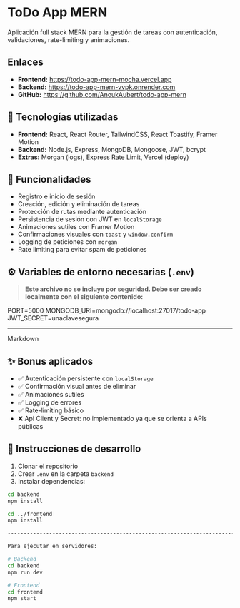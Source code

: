 # ToDo App MERN

Aplicación full stack MERN para la gestión de tareas con autenticación, validaciones, rate-limiting y animaciones.

## Enlaces

- **Frontend:** https://todo-app-mern-mocha.vercel.app
- **Backend:** https://todo-app-mern-vvpk.onrender.com
- **GitHub:** https://github.com/AnoukAubert/todo-app-mern

## 🧩 Tecnologías utilizadas

- **Frontend:** React, React Router, TailwindCSS, React Toastify, Framer Motion
- **Backend:** Node.js, Express, MongoDB, Mongoose, JWT, bcrypt
- **Extras:** Morgan (logs), Express Rate Limit, Vercel (deploy)

## 🚀 Funcionalidades

- Registro e inicio de sesión
- Creación, edición y eliminación de tareas
- Protección de rutas mediante autenticación
- Persistencia de sesión con JWT en `localStorage`
- Animaciones sutiles con Framer Motion
- Confirmaciones visuales con `toast` y `window.confirm`
- Logging de peticiones con `morgan`
- Rate limiting para evitar spam de peticiones

## ⚙️ Variables de entorno necesarias (`.env`)

> **Este archivo no se incluye por seguridad. Debe ser creado localmente con el siguiente contenido:**

PORT=5000
MONGODB_URI=mongodb://localhost:27017/todo-app
JWT_SECRET=unaclavesegura

---------------------------------------------------------------------------------------------------------------

Markdown

## ✨ Bonus aplicados

- ✅ Autenticación persistente con `localStorage`
- ✅ Confirmación visual antes de eliminar
- ✅ Animaciones sutiles
- ✅ Logging de errores
- ✅ Rate-limiting básico
- ❌ Api Client y Secret: no implementado ya que se orienta a APIs públicas

## 🧪 Instrucciones de desarrollo

1. Clonar el repositorio
2. Crear `.env` en la carpeta `backend`
3. Instalar dependencias:

```bash
cd backend
npm install

cd ../frontend
npm install

---------------------------------------------------------------------------------------------------------------

Para ejecutar en servidores:

# Backend
cd backend
npm run dev

# Frontend
cd frontend
npm start